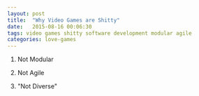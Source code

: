 ```yaml
---
layout: post
title:  "Why Video Games are Shitty"
date:   2015-08-16 00:06:30
tags: video games shitty software development modular agile
categories: love-games
---
```


1. Not Modular

2. Not Agile

3. "Not Diverse"
